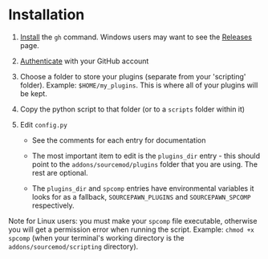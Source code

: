 # Installation

1. [Install](https://github.com/cli/cli#installation) the `gh` command. Windows users may want to see the [Releases](https://github.com/cli/cli/releases/) page.

2. [Authenticate](https://cli.github.com/manual/gh_auth_login) with your GitHub account

3. Choose a folder to store your plugins (separate from your 'scripting' folder). Example: `$HOME/my_plugins`. This is where all of your plugins will be kept.

4. Copy the python script to that folder (or to a `scripts` folder within it)

5. Edit `config.py`
   
   - See the comments for each entry for documentation
   
   - The most important item to edit is the `plugins_dir` entry - this should point to the `addons/sourcemod/plugins` folder that you are using. The rest are optional.
   
   - The `plugins_dir` and `spcomp` entries have environmental variables it looks for as a fallback, `SOURCEPAWN_PLUGINS` and `SOURCEPAWN_SPCOMP` respectively.

Note for Linux users: you must make your `spcomp` file executable, otherwise you will get a permission error when running the script. Example: `chmod +x spcomp` (when your terminal's working directory is the `addons/sourcemod/scripting` directory).
